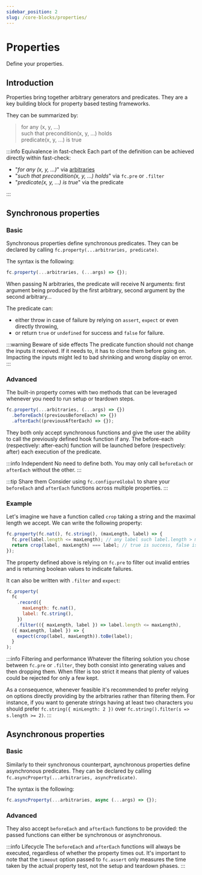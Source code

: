 ```yaml
---
sidebar_position: 2
slug: /core-blocks/properties/
---
```


# Properties

Define your properties.

## Introduction

Properties bring together arbitrary generators and predicates. They are a key building block for property based testing frameworks.

They can be summarized by:

> for any (x, y, ...)  
> such that precondition(x, y, ...) holds  
> predicate(x, y, ...) is true

:::info Equivalence in fast-check
Each part of the definition can be achieved directly within fast-check:

- "_for any (x, y, ...)_" via [arbitraries](/docs/core-blocks/arbitraries/)
- "_such that precondition(x, y, ...) holds_" via `fc.pre` or `.filter`
- "_predicate(x, y, ...) is true_" via the predicate

:::

## Synchronous properties

### Basic

Synchronous properties define synchronous predicates. They can be declared by calling `fc.property(...arbitraries, predicate)`.

The syntax is the following:

```js
fc.property(...arbitraries, (...args) => {});
```

When passing N arbitraries, the predicate will receive N arguments: first argument being produced by the first arbitrary, second argument by the second arbitrary...

The predicate can:

- either throw in case of failure by relying on `assert`, `expect` or even directly throwing,
- or return `true` or `undefined` for success and `false` for failure.

:::warning Beware of side effects
The predicate function should not change the inputs it received. If it needs to, it has to clone them before going on. Impacting the inputs might led to bad shrinking and wrong display on error.
:::

### Advanced

The built-in property comes with two methods that can be leveraged whenever you need to run setup or teardown steps.

```js
fc.property(...arbitraries, (...args) => {})
  .beforeEach((previousBeforeEach) => {})
  .afterEach((previousAfterEach) => {});
```

They both only accept synchronous functions and give the user the ability to call the previously defined hook function if any. The before-each (respectively: after-each) function will be launched before (respectively: after) each execution of the predicate.

:::info Independent
No need to define both. You may only call `beforeEach` or `afterEach` without the other.
:::

:::tip Share them
Consider using `fc.configureGlobal` to share your `beforeEach` and `afterEach` functions across multiple properties.
:::

### Example

Let's imagine we have a function called `crop` taking a string and the maximal length we accept. We can write the following property:

```js
fc.property(fc.nat(), fc.string(), (maxLength, label) => {
  fc.pre(label.length <= maxLength); // any label such label.length > maxLength, will be dropped
  return crop(label, maxLength) === label; // true is success, false is failure
});
```

The property defined above is relying on `fc.pre` to filter out invalid entries and is returning boolean values to indicate failures.

It can also be written with `.filter` and `expect`:

```js
fc.property(
  fc
    .record({
      maxLength: fc.nat(),
      label: fc.string(),
    })
    .filter(({ maxLength, label }) => label.length <= maxLength),
  ({ maxLength, label }) => {
    expect(crop(label, maxLength)).toBe(label);
  }
);
```

:::info Filtering and performance
Whatever the filtering solution you chose between `fc.pre` or `.filter`, they both consist into generating values and then dropping them. When filter is too strict it means that plenty of values could be rejected for only a few kept.

As a consequence, whenever feasible it's recommended to prefer relying on options directly providing by the arbitraries rather than filtering them. For instance, if you want to generate strings having at least two characters you should prefer `fc.string({ minLength: 2 })` over `fc.string().filter(s => s.length >= 2)`.
:::

## Asynchronous properties

### Basic

Similarly to their synchronous counterpart, aynchronous properties define asynchronous predicates. They can be declared by calling `fc.asyncProperty(...arbitraries, asyncPredicate)`.

The syntax is the following:

```js
fc.asyncProperty(...arbitraries, async (...args) => {});
```

### Advanced

They also accept `beforeEach` and `afterEach` functions to be provided: the passed functions can either be synchronous or asynchronous.

:::info Lifecycle
The `beforeEach` and `afterEach` functions will always be executed, regardless of whether the property times out. It's important to note that the `timeout` option passed to `fc.assert` only measures the time taken by the actual property test, not the setup and teardown phases.
:::
